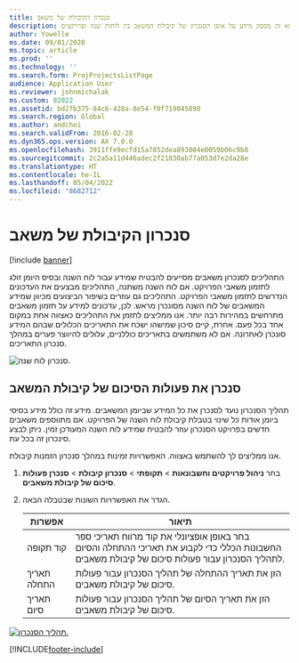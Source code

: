 ```yaml
---
title: סנכרון הקיבולת של משאב
description: נושא זה מספק מידע על אופן הסנכרון של קיבולת המשאב בין לוחות שנה ופרויקטים.
author: Yowelle
ms.date: 09/01/2020
ms.topic: article
ms.prod: ''
ms.technology: ''
ms.search.form: ProjProjectsListPage
audience: Application User
ms.reviewer: johnmichalak
ms.custom: 82022
ms.assetid: bd2fb375-84c6-428a-8e54-f0f719045898
ms.search.region: Global
ms.author: andchoi
ms.search.validFrom: 2016-02-28
ms.dyn365.ops.version: AX 7.0.0
ms.openlocfilehash: 3911ffe9ecfd15a7852dea893084e0059b06c9b8
ms.sourcegitcommit: 2c2a5a11d446adec2f21030ab77a053d7e2da28e
ms.translationtype: HT
ms.contentlocale: he-IL
ms.lasthandoff: 05/04/2022
ms.locfileid: "8682712"
---
```

# <a name="synchronize-resource-capacity"></a>סנכרון הקיבולת של משאב

[!include [banner](../includes/banner.md)]

התהליכים לסנכרון משאבים מסייעים להבטיח שמידע עבור לוח השנה ובסיס היומן זולג לתזמון משאבי הפרויקט. אם לוח השנה משתנה, התהליכים מבצעים את העדכונים הנדרשים לתזמון משאבי הפרויקט. התהליכים גם עוזרים בשיפור הביצועים מכיוון שמידע המשאבים של לוח השנה מסונכרן מראש. לכן, עדכונים למידע על תזמון משאבים מתרחשים במהירות רבה יותר. אנו ממליצים לתזמן את התהליכים כאצווה אחת במקום אחד בכל פעם. אחרת, קיים סיכון שמישהו ישכח את התאריכים הכלולים שבהם המידע סונכרן לאחרונה. אם לא משתמשים בתאריכים כוללניים, עלולים להיווצר פערים במהלך סנכרון התאריכים.

![סנכרון לוח שנה.](./media/projectresourcing04-1024x471.jpg)

## <a name="synchronize-resource-capacity-roll-ups"></a>סנכרן את פעולות הסיכום של קיבולת המשאב

תהליך הסנכרון נועד לסנכרן את כל המידע שביומן המשאבים. מידע זה כולל מידע בסיסי ביומן אודות כל שינוי בטבלת קיבולת לוח השנה של הפרויקט. אם מתווספים משאבים חדשים בפרויקט הסנכרון עוזר להבטיח שמידע לוח השנה המעודכן זמין. ניתן לבצע סינכרון זה בכל עת.

אנו ממליצים לך להשתמש באצווה. האפשרויות זמינות במהלך סנכרון הזמנות קיבולת.

1. בחר **ניהול פרויקטים וחשבונאות** &gt; **תקופתי** &gt; **סנכרון קיבולת** &gt; **סנכרן פעולות סיכום של קיבולת משאבים**.
2. הגדר את האפשרויות השונות שבטבלה הבאה.

    | אפשרות      | תיאור |
    |-------------|-------------|
    | קוד תקופה | בחר באופן אופציונלי את קוד מרווח תאריכי ספר החשבונות הכללי כדי לקבוע את תאריכי ההתחלה והסיום לתהליך הסנכרון עבור פעולות סיכום של קיבולת משאבים. |
    | תאריך התחלה  | הזן את תאריך ההתחלה של תהליך הסנכרון עבור פעולות סיכום של קיבולת משאבים. |
    | תאריך סיום    | הזן את תאריך הסיום של תהליך הסנכרון עבור פעולות סיכום של קיבולת משאבים. |

[![תהליך הסנכרון.](./media/projectresourcing09.jpg)](./media/projectresourcing09.jpg)


[!INCLUDE[footer-include](../includes/footer-banner.md)]
